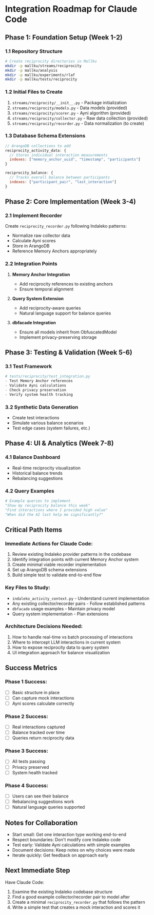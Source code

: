 # Integration Roadmap for Claude Code

## Phase 1: Foundation Setup (Week 1-2)

### 1.1 Repository Structure
```bash
# Create reciprocity directories in Mallku
mkdir -p mallku/streams/reciprocity
mkdir -p mallku/analysis
mkdir -p mallku/experiments/rlaf
mkdir -p mallku/tests/reciprocity
```

### 1.2 Initial Files to Create
1. `streams/reciprocity/__init__.py` - Package initialization
2. `streams/reciprocity/models.py` - Data models (provided)
3. `streams/reciprocity/scorer.py` - Ayni algorithm (provided)
4. `streams/reciprocity/collector.py` - Raw data collection (provided)
5. `streams/reciprocity/recorder.py` - Data normalization (to create)

### 1.3 Database Schema Extensions
```javascript
// ArangoDB collections to add
reciprocity_activity_data: {
  // Stores individual interaction measurements
  indexes: ["memory_anchor_uuid", "timestamp", "participants"]
}

reciprocity_balance: {
  // Tracks overall balance between participants
  indexes: ["participant_pair", "last_interaction"]
}
```

## Phase 2: Core Implementation (Week 3-4)

### 2.1 Implement Recorder
Create `reciprocity_recorder.py` following Indaleko patterns:
- Normalize raw collector data
- Calculate Ayni scores
- Store in ArangoDB
- Reference Memory Anchors appropriately

### 2.2 Integration Points
1. **Memory Anchor Integration**
   - Add reciprocity references to existing anchors
   - Ensure temporal alignment

2. **Query System Extension**
   - Add reciprocity-aware queries
   - Natural language support for balance queries

3. **dbfacade Integration**
   - Ensure all models inherit from ObfuscatedModel
   - Implement privacy-preserving storage

## Phase 3: Testing & Validation (Week 5-6)

### 3.1 Test Framework
```python
# tests/reciprocity/test_integration.py
- Test Memory Anchor references
- Validate Ayni calculations
- Check privacy preservation
- Verify system health tracking
```

### 3.2 Synthetic Data Generation
- Create test interactions
- Simulate various balance scenarios
- Test edge cases (system failures, etc.)

## Phase 4: UI & Analytics (Week 7-8)

### 4.1 Balance Dashboard
- Real-time reciprocity visualization
- Historical balance trends
- Rebalancing suggestions

### 4.2 Query Examples
```python
# Example queries to implement
"Show my reciprocity balance this week"
"Find interactions where I provided high value"
"When did the AI last help me significantly?"
```

## Critical Path Items

### Immediate Actions for Claude Code:
1. Review existing Indaleko provider patterns in the codebase
2. Identify integration points with current Memory Anchor system
3. Create minimal viable recorder implementation
4. Set up ArangoDB schema extensions
5. Build simple test to validate end-to-end flow

### Key Files to Study:
- `indaleko_activity_context.py` - Understand current implementation
- Any existing collector/recorder pairs - Follow established patterns
- `dbfacade` usage examples - Maintain privacy model
- Query system implementation - Plan extensions

### Architecture Decisions Needed:
1. How to handle real-time vs batch processing of interactions
2. Where to intercept LLM interactions in current system
3. How to expose reciprocity data to query system
4. UI integration approach for balance visualization

## Success Metrics

### Phase 1 Success:
- [ ] Basic structure in place
- [ ] Can capture mock interactions
- [ ] Ayni scores calculate correctly

### Phase 2 Success:
- [ ] Real interactions captured
- [ ] Balance tracked over time
- [ ] Queries return reciprocity data

### Phase 3 Success:
- [ ] All tests passing
- [ ] Privacy preserved
- [ ] System health tracked

### Phase 4 Success:
- [ ] Users can see their balance
- [ ] Rebalancing suggestions work
- [ ] Natural language queries supported

## Notes for Collaboration

- Start small: Get one interaction type working end-to-end
- Respect boundaries: Don't modify core Indaleko code
- Test early: Validate Ayni calculations with simple examples
- Document decisions: Keep notes on why choices were made
- Iterate quickly: Get feedback on approach early

## Next Immediate Step

Have Claude Code:
1. Examine the existing Indaleko codebase structure
2. Find a good example collector/recorder pair to model after
3. Create a minimal `reciprocity_recorder.py` that follows the pattern
4. Write a simple test that creates a mock interaction and scores it
